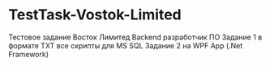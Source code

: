 # TestTask-Vostok-Limited
Тестовое задание Восток Лимитед Backend разработчик ПО
Задание 1 в формате TXT все скрипты для MS SQL
Задание 2 на WPF App (.Net Framework)
